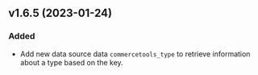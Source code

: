 ## v1.6.5 (2023-01-24)

### Added
* Add new data source data `commercetools_type` to retrieve information
  about a type based on the key.
